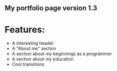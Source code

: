 ## My portfolio page version 1.3

# Features:
- A interesting header
- A "About me" section
- A section about my beginnings as a programmer
- A section about my education
- Cool transitions
